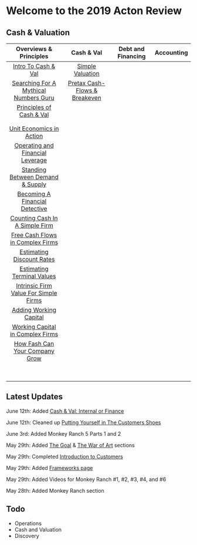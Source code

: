 # Welcome to the 2019 Acton Review

## Cash & Valuation
|Overviews & Principles   	|Cash & Val  	|Debt and Financing   	|Accounting   	|
|:-:	|:-:	|:-:	|:-:	|
|[Intro To Cash & Val](intro-to-cash-and-valuation.md)   	| [Simple Valuation](simple-valuation.md) 	|   	|   	|
|[Searching For A Mythical Numbers Guru](mythical-numbers-guru.md)   	| [Pretax Cash-Flows & Breakeven](pretax-cashflows-and-breakeven.md)   	  	|   	|   	|
|[Principles of Cash & Val](principles-of-cash-and-valuation.md)   	|   	|   	|   	|
||   	|   	|   	|
||   	|   	|   	|
|[Unit Economics in Action](unit-economics-in-action.md)   	|   	|   	|   	|
|[Operating and Financial Leverage](operating-and-financial-leverage.md)   	|   	|   	|   	|
|[Standing Between Demand & Supply](standing-between-demand-and-supply.md)   	|   	|   	|   	|
|[Becoming A Financial Detective](becoming-a-financial-detective.md)   	|   	|   	|   	|
|[Counting Cash In A Simple Firm](counting-cash-in-a-simple-firm.md)   	|   	|   	|   	|
|[Free Cash Flows in Complex Firms](free-cash-flow-complex.md)   	|   	|   	|   	|
|[Estimating Discount Rates](estimating-discount-rates.md)   	|   	|   	|   	|
|[Estimating Terminal Values](estimating-terminal-values.md)   	|   	|   	|   	|
|[Intrinsic Firm Value For Simple Firms](ifv-simplefirms.md)   	|   	|   	|   	|
|[Adding Working Capital](adding-working-capital.md)   	|   	|   	|   	|
|[Working Capital in Complex Firms](working-capital-complex.md)   	|   	|   	|   	|
|[How Fash Can Your Company Grow](sgr.md)   	|   	|   	|   	|
|   	|   	|   	|   	|
|   	|   	|   	|   	|
|   	|   	|   	|   	|
|   	|   	|   	|   	|
|   	|   	|   	|   	|
|   	|   	|   	|   	|
|   	|   	|   	|   	|
|   	|   	|   	|   	|

## Latest Updates
June 12th: Added [Cash & Val: Internal or Finance](internalorfinance.md)

June 12th: Cleaned up [Putting Yourself in The Customers Shoes](customersshoes.md)

June 3rd: Added Monkey Ranch 5 Parts 1 and 2

May 29th: Added [The Goal](thegoal.md) & [The War of Art](thewarofart.md) sections

May 29th: Completed [Introduction to Customers](./intro-to-customers.md)

May 29th: Added [Frameworks page](./frameworks.md)

May 29th: Added Videos for Monkey Ranch #1, #2, #3, #4, and #6

May 28th: Added Monkey Ranch section


## Todo

- Operations
- Cash and Valuation
- Discovery
